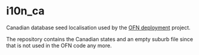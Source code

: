 # i10n_ca

Canadian database seed localisation used by the [OFN deployment](https://github.com/openfoodfoundation/ofn_deployment) project.

The repository contains the Canadian states and an empty suburb file since that is not used in the OFN code any more.
